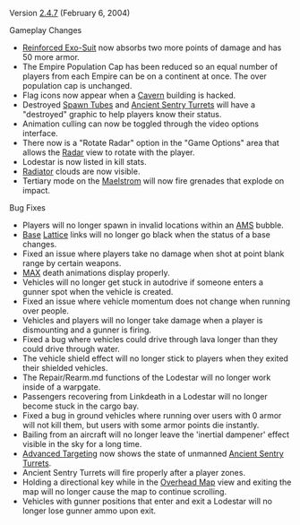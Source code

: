 Version [2.4.7](2.md.4.7) (February 6, 2004)

Gameplay Changes

- [Reinforced Exo-Suit](Reinforced_Exo-Suit.md) now absorbs
  two more points of damage and has 50 more armor.
- The Empire Population Cap has been reduced so an equal number of
  players from each Empire can be on a continent at once. The over
  population cap is unchanged.
- Flag icons now appear when a [Cavern](../Cavern.md) building is
  hacked.
- Destroyed [Spawn Tubes](../Spawn_Tube.md) and [Ancient Sentry
  Turrets](Ancient_Sentry_Turret.md) will have a "destroyed"
  graphic to help players know their status.
- Animation culling can now be toggled through the video options
  interface.
- There now is a "Rotate Radar" option in the "Game Options" area that
  allows the [Radar](Radar.md) view to rotate with the player.
- Lodestar is now listed in kill stats.
- [Radiator](Radiator.md) clouds are now visible.
- Tertiary mode on the [Maelstrom](Maelstrom.md) will now fire
  grenades that explode on impact.

Bug Fixes

- Players will no longer spawn in invalid locations within an
  [AMS](../vehicles/Advanced_Mobile_Station.md) bubble.
- [Base](../Base.md) [Lattice](Lattice.md) links will no
  longer go black when the status of a base changes.
- Fixed an issue where players take no damage when shot at point blank
  range by certain weapons.
- [MAX](../items/Mechanized_Assault_Exo-Suit.md) death animations display properly.
- Vehicles will no longer get stuck in autodrive if someone enters a
  gunner spot when the vehicle is created.
- Fixed an issue where vehicle momentum does not change when running
  over people.
- Vehicles and players will no longer take damage when a player is
  dismounting and a gunner is firing.
- Fixed a bug where vehicles could drive through lava longer than they
  could drive through water.
- The vehicle shield effect will no longer stick to players when they
  exited their shielded vehicles.
- The Repair/Rearm.md functions of the Lodestar will no longer work
  inside of a warpgate.
- Passengers recovering from Linkdeath in a Lodestar will no longer
  become stuck in the cargo bay.
- Fixed a bug in ground vehicles where running over users with 0 armor
  will not kill them, but users with some armor points die instantly.
- Bailing from an aircraft will no longer leave the 'inertial
  dampener' effect visible in the sky for a long time.
- [Advanced Targeting](Enhanced_Targeting.md) now shows the
  state of unmanned [Ancient Sentry
  Turrets](Ancient_Sentry_Turret.md).
- Ancient Sentry Turrets will fire properly after a player zones.
- Holding a directional key while in the [Overhead
  Map](Overhead_Map.md) view and exiting the map will no
  longer cause the map to continue scrolling.
- Vehicles with gunner positions that enter and exit a Lodestar will
  no longer lose gunner ammo upon exit.

<!--[category:Patches](category:Patches.md)-->

